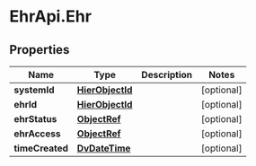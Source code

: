 # EhrApi.Ehr

## Properties
Name | Type | Description | Notes
------------ | ------------- | ------------- | -------------
**systemId** | [**HierObjectId**](HierObjectId.md) |  | [optional] 
**ehrId** | [**HierObjectId**](HierObjectId.md) |  | [optional] 
**ehrStatus** | [**ObjectRef**](ObjectRef.md) |  | [optional] 
**ehrAccess** | [**ObjectRef**](ObjectRef.md) |  | [optional] 
**timeCreated** | [**DvDateTime**](DvDateTime.md) |  | [optional] 
